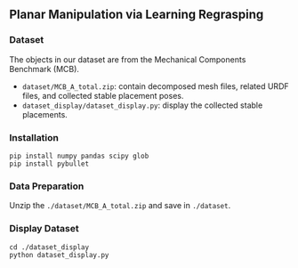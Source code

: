 ## Planar Manipulation via Learning Regrasping


### Dataset

The objects in our dataset are from the Mechanical Components Benchmark (MCB). 

* `dataset/MCB_A_total.zip`: contain decomposed mesh files, related URDF files, and collected stable placement poses.
* `dataset_display/dataset_display.py`: display the collected stable placements.

### Installation

    pip install numpy pandas scipy glob
    pip install pybullet

### Data Preparation

Unzip the `./dataset/MCB_A_total.zip` and save in `./dataset`.

### Display Dataset

    cd ./dataset_display
    python dataset_display.py

